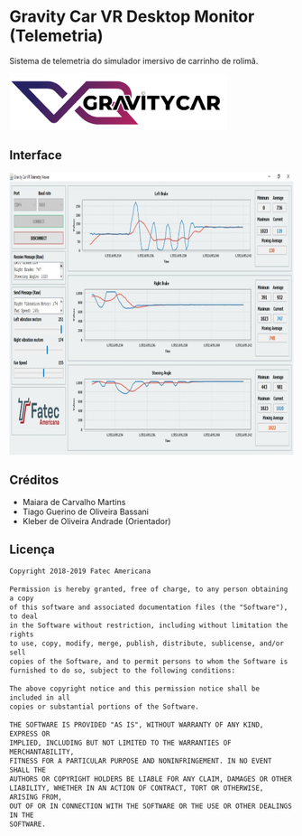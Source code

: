 # Gravity Car VR Desktop Monitor (Telemetria)

Sistema de telemetria do simulador imersivo de carrinho de rolimã.

<p align="left">
  <img src="https://github.com/kleberandrade/gravity-car-vr-desktop-monitor/blob/master/screenshots/logotipo.PNG" height="100"/>
</p>

## Interface

<p align="center">
  <img src="https://github.com/kleberandrade/gravity-car-vr-desktop-monitor/blob/master/screenshots/sistema.jpeg" height="500"/>
</p>

## Créditos
*   Maiara de Carvalho Martins
*   Tiago Guerino de Oliveira Bassani
*   Kleber de Oliveira Andrade (Orientador)

## Licença

    Copyright 2018-2019 Fatec Americana
    
    Permission is hereby granted, free of charge, to any person obtaining a copy
    of this software and associated documentation files (the "Software"), to deal
    in the Software without restriction, including without limitation the rights
    to use, copy, modify, merge, publish, distribute, sublicense, and/or sell
    copies of the Software, and to permit persons to whom the Software is
    furnished to do so, subject to the following conditions:
    
    The above copyright notice and this permission notice shall be included in all
    copies or substantial portions of the Software.
    
    THE SOFTWARE IS PROVIDED "AS IS", WITHOUT WARRANTY OF ANY KIND, EXPRESS OR
    IMPLIED, INCLUDING BUT NOT LIMITED TO THE WARRANTIES OF MERCHANTABILITY,
    FITNESS FOR A PARTICULAR PURPOSE AND NONINFRINGEMENT. IN NO EVENT SHALL THE
    AUTHORS OR COPYRIGHT HOLDERS BE LIABLE FOR ANY CLAIM, DAMAGES OR OTHER
    LIABILITY, WHETHER IN AN ACTION OF CONTRACT, TORT OR OTHERWISE, ARISING FROM,
    OUT OF OR IN CONNECTION WITH THE SOFTWARE OR THE USE OR OTHER DEALINGS IN THE
    SOFTWARE.

